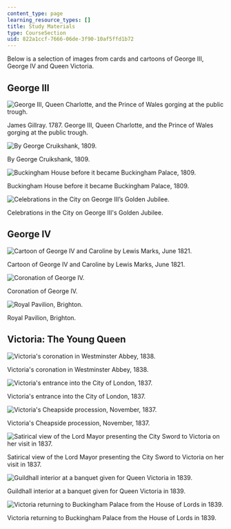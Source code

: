 ```yaml
---
content_type: page
learning_resource_types: []
title: Study Materials
type: CourseSection
uid: 822a1ccf-7666-06de-3f90-10af5ffd1b72
---
```


Below is a selection of images from cards and cartoons of George III, George IV and Queen Victoria.

George III
----------

![George III, Queen Charlotte, and the Prince of Wales gorging at the public trough.](/courses/history/21h-342-the-royal-family-fall-2003/study-materials/ggiiislide10.jpg)

James Gillray. 1787. George III, Queen Charlotte, and the Prince of Wales gorging at the public trough.

![By George Cruikshank, 1809.](/courses/history/21h-342-the-royal-family-fall-2003/study-materials/ggiiislide11.jpg)

By George Cruikshank, 1809.

![Buckingham House before it became Buckingham Palace, 1809.](/courses/history/21h-342-the-royal-family-fall-2003/study-materials/ggiiislide12.jpg)

Buckingham House before it became Buckingham Palace, 1809.

![Celebrations in the City on George III’s Golden Jubilee.](/courses/history/21h-342-the-royal-family-fall-2003/study-materials/ggiiislide13.jpg)

Celebrations in the City on George III's Golden Jubilee.

George IV
---------

![Cartoon of George IV and Caroline by Lewis Marks, June 1821.](/courses/history/21h-342-the-royal-family-fall-2003/study-materials/ggivslide6.jpg)

Cartoon of George IV and Caroline by Lewis Marks, June 1821.

![Coronation of George IV.](/courses/history/21h-342-the-royal-family-fall-2003/study-materials/ggivslide7.jpg)

Coronation of George IV.

![Royal Pavilion, Brighton.](/courses/history/21h-342-the-royal-family-fall-2003/study-materials/ggivslide22.jpg)

Royal Pavilion, Brighton.

Victoria: The Young Queen
-------------------------

![Victoria's coronation in Westminster Abbey, 1838.](/courses/history/21h-342-the-royal-family-fall-2003/study-materials/vict_coron.jpg)

Victoria's coronation in Westminster Abbey, 1838.

![Victoria's entrance into the City of London, 1837.](/courses/history/21h-342-the-royal-family-fall-2003/study-materials/vict_in_cty_183.jpg)

Victoria's entrance into the City of London, 1837.

![Victoria's Cheapside procession, November, 1837.](/courses/history/21h-342-the-royal-family-fall-2003/study-materials/vict_visit_cheap.jpg)

Victoria's Cheapside procession, November, 1837.

![Satirical view of the Lord Mayor presenting the City Sword to Victoria on her visit in 1837.](/courses/history/21h-342-the-royal-family-fall-2003/study-materials/vict_lord_mayor.jpg)

Satirical view of the Lord Mayor presenting the City Sword to Victoria on her visit in 1837.

![Guildhall interior at a banquet given for Queen Victoria in 1839.](/courses/history/21h-342-the-royal-family-fall-2003/study-materials/guild_hal_int.jpg)

Guildhall interior at a banquet given for Queen Victoria in 1839.

![Victoria returning to Buckingham Palace from the House of Lords in 1839.](/courses/history/21h-342-the-royal-family-fall-2003/study-materials/vict_buckn_ham.jpg)

Victoria returning to Buckingham Palace from the House of Lords in 1839.